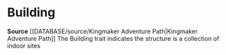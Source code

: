 ﻿---
id: '442'
name: Building
rarity: Common
rus_type_level: null
source: '[[DATABASE/source/Kingmaker Adventure Path|Kingmaker Adventure Path]]'
trait:
- Building
type: Trait

---
# Building

**Source** [[DATABASE/source/Kingmaker Adventure Path|Kingmaker Adventure Path]]
The Building trait indicates the structure is a collection of indoor sites